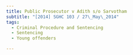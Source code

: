 ```yaml
---
title: Public Prosecutor v Adith s/o Sarvotham 
subtitle: "[2014] SGHC 103 / 27\_May\_2014"
tags:
  - Criminal Procedure and Sentencing
  - Sentencing
  - Young offenders

---
```


